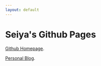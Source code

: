 ```yaml
---
layout: default
---
```


# Seiya's Github Pages

[Github Homepage](https://github.com/arcxingye).

[Personal Blog](https://github.com/arcxingye).
